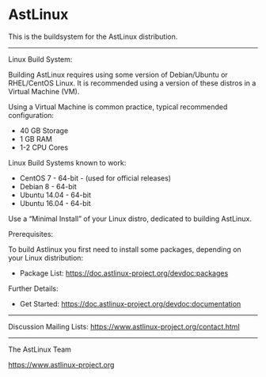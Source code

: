 
# AstLinux

This is the buildsystem for the AstLinux distribution.

-------------------------------------------------------------------------------
Linux Build System:

Building AstLinux requires using some version of Debian/Ubuntu or RHEL/CentOS Linux.
It is recommended using a version of these distros in a Virtual Machine (VM).

Using a Virtual Machine is common practice, typical recommended configuration:

- 40 GB Storage
- 1 GB RAM
- 1-2 CPU Cores

Linux Build Systems known to work:

- CentOS 7 - 64-bit - (used for official releases)
- Debian 8 - 64-bit
- Ubuntu 14.04 - 64-bit
- Ubuntu 16.04 - 64-bit

Use a “Minimal Install” of your Linux distro, dedicated to building AstLinux.

Prerequisites:

To build Astlinux you first need to install some packages, depending on your Linux distribution:

- Package List: https://doc.astlinux-project.org/devdoc:packages

Further Details:

- Get Started: https://doc.astlinux-project.org/devdoc:documentation
 
-------------------------------------------------------------------------------
Discussion Mailing Lists: https://www.astlinux-project.org/contact.html

-------------------------------------------------------------------------------
The AstLinux Team

https://www.astlinux-project.org

